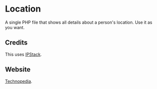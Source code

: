 # Location
A single PHP file that shows all details about a person's location. Use it as you want.

## Credits
This uses [IPStack](https://github.com/sudiptpa/ipstack).

## Website
[Technopedia](http://technopedia.tekcities.com/location.php).
